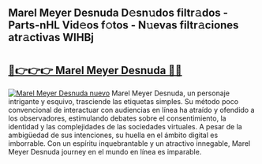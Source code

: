 ## Marel Meyer Desnuda D𝚎sn𝚞dos filtr𝚊dos - Parts-nHL Vid𝚎os f𝚘tos - N𝚞evas filtr𝚊ciones atr𝚊ctivas WIHBj

# <h2><a href="http://mbc11t.tromn.icu/?c=Marel+Meyer+Desnuda">🔗👉👉👉 Marel Meyer Desnuda 🔗🔗</a></h2>

[![Marel Meyer Desnuda nuevo](https://i.imgur.com/pEAQMta.gif)](http://mbc11t.tromn.icu/?c=Marel+Meyer+Desnuda)
Marel Meyer Desnuda, un personaje intrigante y esquivo, trasciende las etiquetas simples. Su método poco convencional de interactuar con audiencias en línea ha atraído y ofendido a los observadores, estimulando debates sobre el consentimiento, la identidad y las complejidades de las sociedades virtuales. A pesar de la ambigüedad de sus intenciones, su huella en el ámbito digital es imborrable. Con un espíritu inquebrantable y un atractivo innegable, Marel Meyer Desnuda journey en el mundo en línea es imparable.
